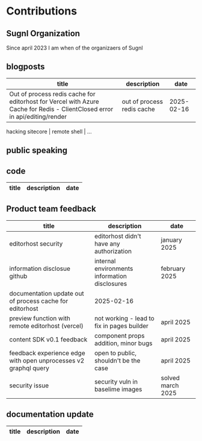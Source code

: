 # Contributions

## Sugnl Organization

Since april 2023 I am when of the organizaers of Sugnl

## blogposts

title | description | date
--- | --- | ---
Out of process redis cache for editorhost for Vercel with Azure Cache for Redis - ClientClosed error in api/editing/render | out of process redis cache | 2025-02-16

hacking sitecore | remote shell | ...

## public speaking

## code

title | description | date
--- | --- | ---

## Product team feedback

title | description | date
--- | --- | ---
editorhost security | editorhost didn't have any authorization | january 2025
information disclosue github | internal environments information disclosures | february 2025
documentation update out of process cache for editorhost | 2025-02-16
preview function with remote editorhost (vercel) | not working - lead to fix in pages builder | april 2025
content SDK v0.1 feedback | component props addition, minor bugs | april 2025
feedback experience edge with open unprocesses v2 graphql query | open to public, shouldn't be the case | april 2025
security issue | security vuln in baselime images | solved march 2025

## documentation update

title | description | date
--- | --- | ---

